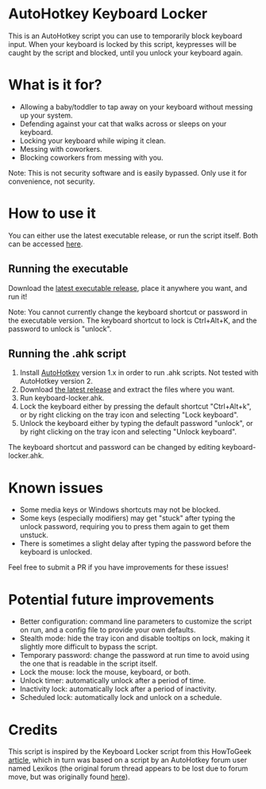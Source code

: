 # AutoHotkey Keyboard Locker

This is an AutoHotkey script you can use to temporarily block keyboard input. When your keyboard is locked by this script, keypresses will be caught by the script and blocked, until you unlock your keyboard again.

# What is it for?

- Allowing a baby/toddler to tap away on your keyboard without messing up your system.
- Defending against your cat that walks across or sleeps on your keyboard.
- Locking your keyboard while wiping it clean.
- Messing with coworkers.
- Blocking coworkers from messing with you.

Note: This is not security software and is easily bypassed. Only use it for convenience, not security.

# How to use it

You can either use the latest executable release, or run the script itself. Both can be accessed [here](https://github.com/sophice/ahk-keyboard-locker/releases).

## Running the executable

Download the [latest executable release](https://github.com/sophice/ahk-keyboard-locker/releases), place it anywhere you want, and run it!

Note: You cannot currently change the keyboard shortcut or password in the executable version. The keyboard shortcut to lock is Ctrl+Alt+K, and the password to unlock is "unlock".

## Running the .ahk script

1) Install [AutoHotkey](https://www.autohotkey.com/) version 1.x in order to run .ahk scripts. Not tested with AutoHotkey version 2.
2) Download [the latest release](https://github.com/sophice/ahk-keyboard-locker/releases) and extract the files where you want.
3) Run keyboard-locker.ahk.
4) Lock the keyboard either by pressing the default shortcut "Ctrl+Alt+k", or by right clicking on the tray icon and selecting "Lock keyboard".
5) Unlock the keyboard either by typing the default password "unlock", or by right clicking on the tray icon and selecting "Unlock keyboard".

The keyboard shortcut and password can be changed by editing keyboard-locker.ahk.

# Known issues

- Some media keys or Windows shortcuts may not be blocked.
- Some keys (especially modifiers) may get "stuck" after typing the unlock password, requiring you to press them again to get them unstuck.
- There is sometimes a slight delay after typing the password before the keyboard is unlocked.

Feel free to submit a PR if you have improvements for these issues!

# Potential future improvements

- Better configuration: command line parameters to customize the script on run, and a config file to provide your own defaults.
- Stealth mode: hide the tray icon and disable tooltips on lock, making it slightly more difficult to bypass the script.
- Temporary password: change the password at run time to avoid using the one that is readable in the script itself.
- Lock the mouse: lock the mouse, keyboard, or both.
- Unlock timer: automatically unlock after a period of time.
- Inactivity lock: automatically lock after a period of inactivity.
- Scheduled lock: automatically lock and unlock on a schedule.

# Credits

This script is inspired by the Keyboard Locker script from this HowToGeek [article](https://www.howtogeek.com/howto/11570/disable-the-keyboard-with-a-keyboard-shortcut-in-windows/), which in turn was based on a script by an AutoHotkey forum user named Lexikos (the original forum thread appears to be lost due to forum move, but was originally found [here](http://www.autohotkey.com/forum/post-147849.html#147849)).
